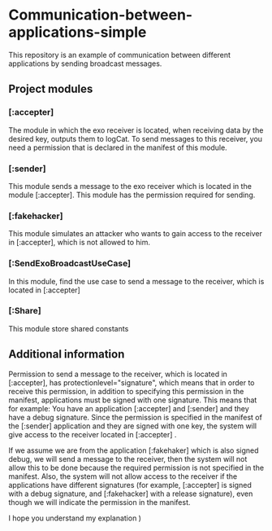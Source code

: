 # Communication-between-applications-simple
This repository is an example of communication between different applications by sending broadcast messages.

## Project modules

### [:accepter] 
The module in which the exo receiver is located, when receiving data by the desired key, outputs them to logCat. To send messages to this receiver, you need a permission that is declared in the manifest of this module.


### [:sender] 
This module sends a message to the exo receiver which is located in the module [:accepter]. This module has the permission required for sending.

### [:fakehacker]
This module simulates an attacker who wants to gain access to the receiver in [:accepter], which is not allowed to him.

### [:SendExoBroadcastUseCase]
In this module, find the use case to send a message to the receiver, which is located in [:accepter]

### [:Share]
This module store shared constants

## Additional information
Permission to send a message to the receiver, which is located in [:accepter], has protectionlevel="signature", which means that in order to receive this permission, in addition to specifying this permission in the manifest, applications must be signed with one signature. 
This means that for example:
You have an application [:accepter]  and [:sender] and they have a debug signature. Since the permission is specified in the manifest of the [:sender] application and they are signed with one key, the system will give access to the receiver located in [:accepter] .

If we assume we are from the application [:fakehaker] which is also signed debug, we will send a message to the receiver, then the system will not allow this to be done because the required permission is not specified in the manifest.  Also, the system will not allow access to the receiver if the applications have different signatures (for example, [:accepter] is signed with a debug signature, and [:fakehacker] with a release signature), even though we will indicate the permission in the manifest.

I hope you understand my explanation )
